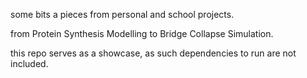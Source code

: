 some bits a pieces from personal and school projects.

from Protein Synthesis Modelling to Bridge Collapse Simulation.

this repo serves as a showcase, as such dependencies to run are not included.
